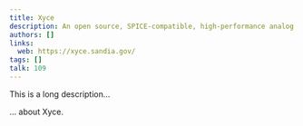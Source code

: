 ```yaml
---
title: Xyce
description: An open source, SPICE-compatible, high-performance analog circuit simulator, capable of solving extremely large circuit problems by supporting large-scale parallel computing platforms
authors: []
links:
  web: https://xyce.sandia.gov/
tags: []
talk: 109
---
```


This is a long description...
<!--more-->
... about Xyce.
